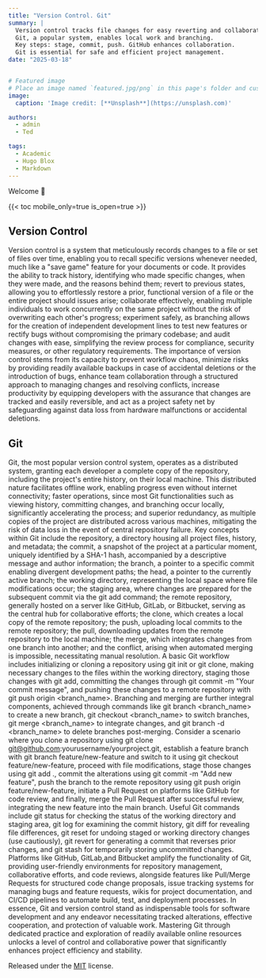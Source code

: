 ```yaml
---
title: "Version Control. Git"
summary: |
  Version control tracks file changes for easy reverting and collaboration. 
  Git, a popular system, enables local work and branching. 
  Key steps: stage, commit, push. GitHub enhances collaboration. 
  Git is essential for safe and efficient project management.
date: "2025-03-18"


# Featured image
# Place an image named `featured.jpg/png` in this page's folder and customize its options here.
image:
  caption: 'Image credit: [**Unsplash**](https://unsplash.com)'

authors:
  - admin
  - Ted

tags:
  - Academic
  - Hugo Blox
  - Markdown
---
```


Welcome 👋

{{< toc mobile_only=true is_open=true >}}

## Version Control

Version control is a system that meticulously records changes to a file or set of files over time, enabling you to recall specific versions 
whenever needed, much like a "save game" feature for your documents or 
code. It provides the ability to track history, identifying who made 
specific changes, when they were made, and the reasons behind them; 
revert to previous states, allowing you to effortlessly restore a prior,
 functional version of a file or the entire project should issues arise;
 collaborate effectively, enabling multiple individuals to work 
concurrently on the same project without the risk of overwriting each 
other's progress; experiment safely, as branching allows for the 
creation of independent development lines to test new features or 
rectify bugs without compromising the primary codebase; and audit 
changes with ease, simplifying the review process for compliance, 
security measures, or other regulatory requirements. The importance of 
version control stems from its capacity to prevent workflow chaos, 
minimize risks by providing readily available backups in case of 
accidental deletions or the introduction of bugs, enhance team 
collaboration through a structured approach to managing changes and 
resolving conflicts, increase productivity by equipping developers with 
the assurance that changes are tracked and easily reversible, and act as
 a project safety net by safeguarding against data loss from hardware 
malfunctions or accidental deletions.

## Git

Git, the most popular 
version control system, operates as a distributed system, granting each 
developer a complete copy of the repository, including the project's 
entire history, on their local machine. This distributed nature 
facilitates offline work, enabling progress even without internet 
connectivity; faster operations, since most Git functionalities such as 
viewing history, committing changes, and branching occur locally, 
significantly accelerating the process; and superior redundancy, as 
multiple copies of the project are distributed across various machines, 
mitigating the risk of data loss in the event of central repository 
failure. Key concepts within Git include the repository, a directory 
housing all project files, history, and metadata; the commit, a snapshot
 of the project at a particular moment, uniquely identified by a SHA-1 
hash, accompanied by a descriptive message and author information; the 
branch, a pointer to a specific commit enabling divergent development 
paths; the head, a pointer to the currently active branch; the working 
directory, representing the local space where file modifications occur; 
the staging area, where changes are prepared for the subsequent commit 
via the git add command;
 the remote repository, generally hosted on a server like GitHub, 
GitLab, or Bitbucket, serving as the central hub for collaborative 
efforts; the clone, which creates a local copy of the remote repository;
 the push, uploading local commits to the remote repository; the pull, 
downloading updates from the remote repository to the local machine; the
 merge, which integrates changes from one branch into another; and the 
conflict, arising when automated merging is impossible, necessitating 
manual resolution. A basic Git workflow includes initializing or cloning
 a repository using git init or git clone, making necessary changes to the files within the working directory, staging those changes with git add, committing the changes through git commit -m "Your commit message", and pushing these changes to a remote repository with git push origin <branch_name>. Branching and merging are further integral components, achieved through commands like git branch <branch_name> to create a new branch, git checkout <branch_name> to switch branches, git merge <branch_name> to integrate changes, and git branch -d <branch_name> to delete branches post-merging.
Consider a scenario where you clone a repository using git clone git@github.com:yourusername/yourproject.git, establish a feature branch with git branch feature/new-feature and switch to it using git checkout feature/new-feature, proceed with file modifications, stage those changes using git add ., commit the alterations using git commit -m "Add new feature", push the branch to the remote repository using git push origin feature/new-feature, initiate a Pull Request on platforms like GitHub for code review, and 
finally, merge the Pull Request after successful review, integrating the
 new feature into the main branch. Useful Git commands include git status for checking the status of the working directory and staging area, git log for examining the commit history, git diff for revealing file differences, git reset for undoing staged or working directory changes (use cautiously), git revert for generating a commit that reverses prior changes, and git stash for temporarily storing uncommitted changes. Platforms like GitHub, GitLab,and Bitbucket amplify the functionality of Git, providing user-friendly
 environments for repository management, collaborative efforts, and code
 reviews, alongside features like Pull/Merge Requests for structured 
code change proposals, issue tracking systems for managing bugs and 
feature requests, wikis for project documentation, and CI/CD pipelines 
to automate build, test, and deployment processes. In essence, Git and 
version control stand as indispensable tools for software development 
and any endeavor necessitating tracked alterations, effective 
cooperation, and protection of valuable work. Mastering Git through 
dedicated practice and exploration of readily available online resources
 unlocks a level of control and collaborative power that significantly 
enhances project efficiency and stability.

Released under the [MIT](https://github.com/HugoBlox/hugo-blox-builder/blob/main/LICENSE.md) license.
